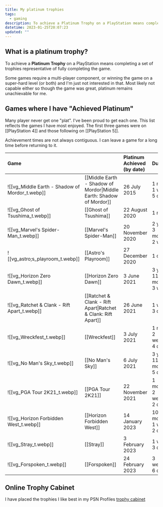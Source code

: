 ```yaml
---
title: My platinum trophies
tags:
  - gaming
description: To achieve a Platinum Trophy on a PlayStation means completing a set of trophies representative of fully completing the game.
datetime: 2023-01-25T20:07:23
updated: ""
---
```

## What is a platinum trophy?
To achieve a **Platinum Trophy** on a PlayStation means completing a set of trophies representative of fully completing the game.

Some games require a multi-player component, or winning the game on a super-hard level (or both) and I'm just not interested in that. Most likely not capable either so though the game was great, platinum remains unachievable for me.
## Games where I have "Achieved Platinum"
Many player never get one "plat". I've been proud to get each one. This list reflects the games I have most enjoyed. The first three games were on [[PlayStation 4]] and those following on [[PlayStation 5]].

Achievement times are not always contiguous. I can leave a game for a long time before returning to it.

| Game                                           |                                                                     | Platinum Achieved (by date) | Duration                    |     |
| :--------------------------------------------- | :------------------------------------------------------------------ | :-------------------------- | :-------------------------- | --- |
| ![[vg_Middle Earth - Shadow of Mordor_t.webp]] | [[Middle Earth - Shadow of Mordor\|Middle Earth: Shadow of Mordor]] | 26 July 2015                | 1 month, 1 week, 5 days     |     |
| ![[vg_Ghost of Tsushima_t.webp]]               | [[Ghost of Tsushima]]                                               | 22 August 2020              | 1 month                     |     |
| ![[vg_Marvel's Spider-Man_t.webp]]             | [[Marvel's Spider-Man]]                                             | 20 November 2020            | 2 years, 3 months, 2 weeks  |     |
| ![[vg_astro;s_playroom_t.webp]]                | [[Astro's Playroom]]                                                | 27 December 2020            | 1 day                       |     |
| ![[vg_Horizon Zero Dawn_t.webp]]               | [[Horizon Zero Dawn]]                                               | 3 June 2021                 | 3 years, 11 months, 3 weeks |     |
| ![[vg_Ratchet & Clank - Rift Apart_t.webp]]  | [[Ratchet & Clank - Rift Apart\|Ratchet & Clank: Rift Apart]]     | 26 June 2021                | 1 week, 3 days              |     |
| ![[vg_Wreckfest_t.webp]]                       | [[Wreckfest]]                                                       | 3 July 2021                 | 1 month, 2 weeks, 4 days    |     |
| ![[vg_No Man's Sky_t.webp]]                    | [[No Man's Sky]]                                                    | 6 July 2021                 | 3 years, 11 months, 5 days  |     |
| ![[vg_PGA Tour 2K21_t.webp]]                   | [[PGA Tour 2K21]]                                                   | 22 November 2021            | 1 months, 2 weeks, 2 days   |     |
| ![[vg_Horizon Forbidden West_t.webp]]          | [[Horizon Forbidden West]]                                          | 14 January 2023             | 10 months, 1 week, 2 days   |     |
| ![[vg_Stray_t.webp]]                           | [[Stray]]                                                           | 3 February 2023             | 1 week, 3 days              |     |
| ![[vg_Forspoken_t.webp]]                       | [[Forspoken]]                                                       | 24 February 2023            | 3 weeks, 6 days             |     |

## Online Trophy Cabinet
I have placed the trophies I like best in my PSN Profiles [trophy cabinet](https://psnprofiles.com/Quantum-Gardener/cabinet)

